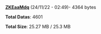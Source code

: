 [**ZKEaaMdq**](/data/ZKEaaMdq.txt) (24/11/22 - 02:49)- 4364 bytes

**Total Datas**: 4601

**Total Size**: 25.27 MB / 25.3 MB